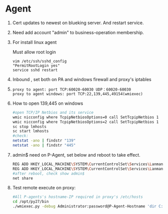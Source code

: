 # Agent

1. Cert updates to newest on blueking server. And restart service.
2. Need add account "admin" to business-operation membership.
3. For install linux agent 

   Must  allow root login

   ```text
   vim /etc/ssh/sshd_config
   "PermitRootLogin yes"
   service sshd restart
   ```

4. Inbound , set both on PA and windows firewall and proxy's iptables
5. ```text
   proxy to agent: port TCP:60020-60030 UDP：60020-60030 
   proxy to agent windows: port TCP:22,139,445,49154(wmiexec)
   ```
6. How to open 139,445 on windows

   ```bash
   #open TCP/IP Netbios and its service
   wmic nicconfig where TcpipNetbiosOptions=0 call SetTcpipNetbios 1
   wmic nicconfig where TcpipNetbiosOptions=2 call SetTcpipNetbios 1
   sc stop lmhosts
   sc start lmhosts
   #check: 
   netstat -ano | findstr "139" 
   netstat -ano | findstr "445"
   ```

7. admin$ need on P-Agent, set below and reboot to take effect.

   ```bash
   REG ADD HKEY_LOCAL_MACHINE\SYSTEM\CurrentControlSet\Services\LanmanServer\Parameters /v AutoShareWks /t REG_DWORD /d 1 /f
   REG ADD HKEY_LOCAL_MACHINE\SYSTEM\CurrentControlSet\Services\LanmanServer\Parameters /v AutoShareServer /t REG_DWORD /d 1 /f
   #after reboot, check show admin$
   net share
   ```

8. Test remote execute on proxy:

   ```bash
   #All P-agents's hostname-IP required in proxy's /etc/hosts
   cd /opt/py27/bin
   ./wmiexec.py -debug Administrator:password@P-Agent-Hostname 'dir C:\'
   ```

